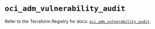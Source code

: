 # `oci_adm_vulnerability_audit`

Refer to the Terraform Registry for docs: [`oci_adm_vulnerability_audit`](https://registry.terraform.io/providers/oracle/oci/6.37.0/docs/resources/adm_vulnerability_audit).
